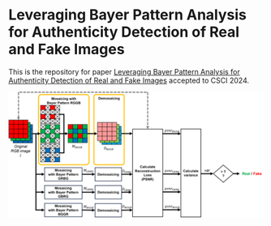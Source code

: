 # Leveraging Bayer Pattern Analysis for Authenticity Detection of Real and Fake Images

This is the repository for paper [Leveraging Bayer Pattern Analysis for Authenticity Detection of Real and Fake Images](https://link.springer.com/chapter/10.1007/978-3-031-94962-3_2) accepted to CSCI 2024.

![proposed workflow](./github/workflow.png)
